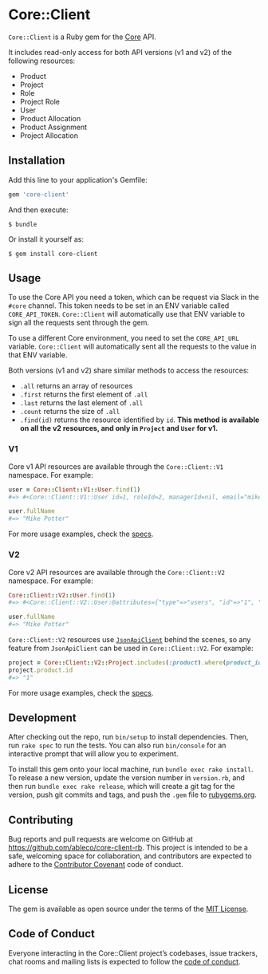 # Core::Client

`Core::Client` is a Ruby gem for the [Core](https://core.able.co) API.

It includes read-only access for both API versions (v1 and v2) of the following resources:

- Product
- Project
- Role
- Project Role
- User
- Product Allocation
- Product Assignment
- Project Allocation

## Installation

Add this line to your application's Gemfile:

```ruby
gem 'core-client'
```

And then execute:

    $ bundle

Or install it yourself as:

    $ gem install core-client

## Usage

To use the Core API you need a token, which can be request via Slack in the `#core` channel. This token needs to be set in an ENV variable called `CORE_API_TOKEN`. `Core::Client` will automatically use that ENV variable to sign all the requests sent through the gem.

To use a different Core environment, you need to set the `CORE_API_URL` variable. `Core::Client` will automatically sent all the requests to the value in that ENV variable.

Both versions (v1 and v2) share similar methods to access the resources:
- `.all` returns an array of resources
- `.first` returns the first element of `.all`
- `.last` returns the last element of `.all`
- `.count` returns the size of `.all`
- `.find(id)` returns the resource identified by `id`. **This method is available on all the v2 resources, and only in `Project` and `User` for v1.**

### V1

Core v1 API resources are available through the `Core::Client::V1` namespace. For example:

```ruby
user = Core::Client::V1::User.find(1)
#=> #<Core::Client::V1::User id=1, roleId=2, managerId=nil, email="mike@able.co", fullName="Mike Potter", firstName="Michael", preferredName="Mike", lastName="Potter", title="CEO", avatarUrl="https://able.bamboohr.com/employees/photos/?h=8dbba2f5a71161a6e01e411edb655ac3">

user.fullName
#=> "Mike Potter"
```

For more usage examples, check the [specs](https://github.com/ableco/core-client-rb/tree/master/spec/core/client/v1/).

### V2

Core v2 API resources are available through the `Core::Client::V2` namespace. For example:

```ruby
Core::Client::V2::User.find(1)
#=> #<Core::Client::V2::User:@attributes={"type"=>"users", "id"=>"1", "fullName"=>"Mike Potter", "preferredName"=>"Mike", "firstName"=>"Michael", "avatarUrl"=>"https://able.bamboohr.com/employees/photos/?h=8dbba2f5a71161a6e01e411edb655ac3", "active"=>true, "isManager"=>true, "email"=>"mike@able.co"}>

user.fullName
#=> "Mike Potter"
```

`Core::Client::V2` resources use [`JsonApiClient`](https://github.com/JsonApiClient/json_api_client) behind the scenes, so any feature from `JsonApiClient` can be used in `Core::Client::V2`. For example:

```ruby
project = Core::Client::V2::Project.includes(:product).where(product_id: 1).first
project.product.id
#=> "1"
```

For more usage examples, check the [specs](https://github.com/ableco/core-client-rb/tree/master/spec/core/client/v2/).

## Development

After checking out the repo, run `bin/setup` to install dependencies. Then, run `rake spec` to run the tests. You can also run `bin/console` for an interactive prompt that will allow you to experiment.

To install this gem onto your local machine, run `bundle exec rake install`. To release a new version, update the version number in `version.rb`, and then run `bundle exec rake release`, which will create a git tag for the version, push git commits and tags, and push the `.gem` file to [rubygems.org](https://rubygems.org).

## Contributing

Bug reports and pull requests are welcome on GitHub at https://github.com/ableco/core-client-rb. This project is intended to be a safe, welcoming space for collaboration, and contributors are expected to adhere to the [Contributor Covenant](http://contributor-covenant.org) code of conduct.

## License

The gem is available as open source under the terms of the [MIT License](https://opensource.org/licenses/MIT).

## Code of Conduct

Everyone interacting in the Core::Client project’s codebases, issue trackers, chat rooms and mailing lists is expected to follow the [code of conduct](https://github.com/ableco/core-client-rb/blob/master/CODE_OF_CONDUCT.md).
